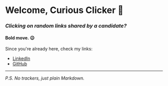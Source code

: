 # Welcome, Curious Clicker 👀

### *Clicking on random links shared by a candidate?*  
#### **Bold move. 😉**

Since you're already here, check my links:

- [LinkedIn](https://linkedin.com/in/cdgramos)  
- [GitHub](https://github.com/cdgramos)

---

*P.S. No trackers, just plain Markdown.*
